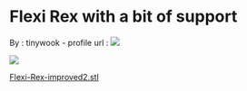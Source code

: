 Flexi Rex with a bit of support
===============================

By : tinywook - profile url : [![](https://cdn.thingiverse.com/site/img/default/avatar/avatar_artist_thumb_medium.jpg)](https://www.thingiverse.com/tinywook)  
  
[![](https://cdn.thingiverse.com/renders/a9/2f/47/64/8b/fabde30d9bd2f0425a0f74e7b604a577_thumb_medium.jpg)](https://cdn.thingiverse.com/renders/a9/2f/47/64/8b/fabde30d9bd2f0425a0f74e7b604a577_thumb_medium.jpg)

[Flexi-Rex-improved2.stl](https://www.thingiverse.com/thing:2849590)